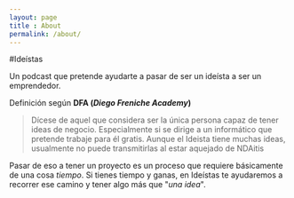 ```yaml
---
layout: page
title : About
permalink: /about/
---
```


#Ideístas

Un podcast que pretende ayudarte a pasar de ser un ideísta a ser un emprendedor.

Definición según __DFA (_Diego Freniche Academy_)__


>  Dícese de aquel que considera ser la única persona capaz de tener ideas de negocio. Especialmente si se dirige a un informático que pretende trabaje para él gratis. Aunque el Ideista tiene muchas ideas, usualmente no puede transmitirlas al estar aquejado de NDAitis

Pasar de eso a tener un proyecto es un proceso que requiere básicamente de una cosa _tiempo_. Si tienes tiempo y ganas, en Ideístas te ayudaremos a recorrer ese camino y tener algo más que "_una idea_".
